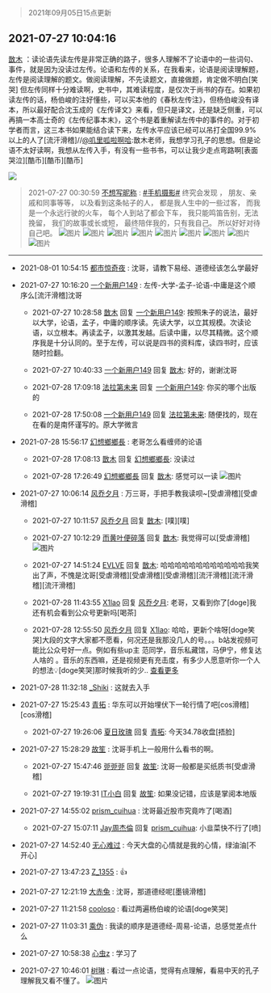 > 2021年09月05日15点更新
<link rel="stylesheet" href="https://cdn.jsdelivr.net/gh/taotie6/sampleJSON@main/css/photo_show.css">


 ## 2021-07-27 10:04:16 

 [㪚木](https://www.coolapk.com/feed/28698977?shareKey=Yzk2MmU3ZThlZmJiNjEzMTc4MjI~) ：读论语先读左传是非常正确的路子，很多人理解不了论语中的一些词句、事件，就是因为没读过左传。论语和左传的关系，在我看来，论语是阅读理解题，左传是阅读理解的题文。做阅读理解，不先读题文，直接做题，肯定做不明白[笑哭]
但左传同样十分难读啊，史书中，其难读程度，是仅次于尚书的存在<!--break-->。如果初读左传的话，杨伯峻的注好懂些，可以买本他的《春秋左传注》，但杨伯峻没有译本，所以最好配合沈玉成的《左传译文》来看，但只是译文，还是缺乏侧重，可以再搞一本高士奇的《左传纪事本末》，这个书是着重解读左传中的事件的。对于初学者而言，这三本书如果能结合读下来，左传水平应该已经可以吊打全国99.9%以上的人了[流汗滑稽]//<a class="feed-link-uname" href="/u/叽里呱啦啊哈">@叽里呱啦啊哈</a>:㪚木老师，我想学习孔子的思想。但是论语不太好读啊，我想从左传入手，有没有一些书书，可以让我少走点弯路啊[表面哭泣][酷币][酷币][酷币] 

<div class="album">
<img class="img-item" src="https://image.coolapk.com/feed/2020/0324/15/1081091_da99f4cc_5819_1254@315x315.gif" />
</div>

> 2021-07-27 00:30:59 
> [不想写昵称](https://www.coolapk.com/feed/28694809?shareKey=ZDRkYjUzNzE0ZDdmNjEzMTc4MjI~) : <a class="feed-link-tag" href="/t/手机摄影?type=0">#手机摄影#</a> 终究会发现 ， 朋友、亲戚和同事等等， 以及看到这条帖子的人， 都是我人生中的一些过客， 而我是一个永远行驶的火车， 每个人到站了都会下车， 我只能鸣笛告别，无法挽留， 我们的故事或长或短， 最终陪伴我的，只有我自己。  所以好好对待自己吧。 
![图片](https://image.coolapk.com/feed/2021/0727/00/1730978_b56ae9cb_7052_5998@3526x2351.jpeg)
![图片](https://image.coolapk.com/feed/2021/0727/00/1730978_2d8ecce5_7052_6001@3526x2351.jpeg)
![图片](https://image.coolapk.com/feed/2021/0727/00/1730978_8729d0d7_7052_6002@3526x2351.jpeg)
![图片](https://image.coolapk.com/feed/2021/0727/00/1730978_61f3d48f_7052_6004@2000x3000.jpeg)
![图片](https://image.coolapk.com/feed/2021/0727/00/1730978_aaa6719c_7052_6006@3526x2351.jpeg)
![图片](https://image.coolapk.com/feed/2021/0727/00/1730978_e7b205e4_7052_6008@2000x3000.jpeg)
![图片](https://image.coolapk.com/feed/2021/0727/00/1730978_0412ce1c_7052_6009@3000x2000.jpeg)
![图片](https://image.coolapk.com/feed/2021/0727/00/1730978_474573f4_7052_6011@3000x2000.jpeg)
![图片](https://image.coolapk.com/feed/2021/0727/00/1730978_83777571_7052_6013@3000x2000.jpeg)

 ------- 

- 2021-08-01 10:54:15 [都市惊奇夜](uid=1326128) : 沈哥，请教下易经、道德经该怎么学最好 

- 2021-07-27 10:16:20 [一个新用户149](uid=10816149) : 左传-大学-孟子-论语-中庸是这个顺序么[流汗滑稽]沈哥 

    - 2021-07-27 10:28:58 [㪚木](uid=1081091) 回复 [一个新用户149](uid=10816149): 按照朱子的说法，最好以大学，论语，孟子，中庸的顺序读。先读大学，以立其规模。次读论语，以立根本。再读孟子，以激其发越。后读中庸，以尽其精微。这个顺序我是十分认同的。至于左传，可以说是四书的资料库，读四书时，应该随时捡翻。 

    - 2021-07-27 10:40:33 [一个新用户149](uid=10816149) 回复 [㪚木](uid=1081091): 好的，谢谢沈哥 

    - 2021-07-28 17:09:18 [法拉第未来](uid=1106134) 回复 [一个新用户149](uid=10816149): 你买的哪个出版的 

    - 2021-07-28 17:50:08 [一个新用户149](uid=10816149) 回复 [法拉第未来](uid=1106134): 随便找的，现在在看的是南怀谨写的。原大学微言 

- 2021-07-28 15:56:17 [幻想鄉鄉長](uid=699581) : 老哥怎么看缠师的论语 

    - 2021-07-28 17:08:13 [㪚木](uid=1081091) 回复 [幻想鄉鄉長](uid=699581): 没读过 

    - 2021-07-28 17:26:49 [幻想鄉鄉長](uid=699581) 回复 [㪚木](uid=1081091): 感觉可以一读 ![图片](https://image.coolapk.com/feed/2021/0728/17/699581_4408_648@828x1792.jpg)

- 2021-07-27 10:06:14 [风乔夕月](uid=2725527) : 万三哥，手把手教我读呗~[受虐滑稽][受虐滑稽] 

    - 2021-07-27 10:11:57 [风乔夕月](uid=2725527) 回复 [㪚木](uid=1081091): [噗][噗] 

    - 2021-07-27 10:12:29 [而黄叶便碎落](uid=2845514) 回复 [㪚木](uid=1081091): 我觉得可以[受虐滑稽] ![图片](https://image.coolapk.com/feed/2021/0319/15/2417448_9066_1347@155x156.gif)

    - 2021-07-27 14:51:24 [EVLVE](uid=624501) 回复 [㪚木](uid=1081091): 哈哈哈哈哈哈哈哈哈哈哈哈我笑出了声，不愧是沈哥[受虐滑稽][受虐滑稽][受虐滑稽][流汗滑稽][流汗滑稽][流汗滑稽] 

    - 2021-07-28 11:43:55 [X1lao](uid=628869) 回复 [风乔夕月](uid=2725527): 老哥，又看到你了[doge]我还有机会看到公众号更新吗[喝茶] 

    - 2021-07-28 12:55:50 [风乔夕月](uid=2725527) 回复 [X1lao](uid=628869): 哈哈，更新个啥呀[doge笑哭]大段的文字大家都不愿看，何况还是我那没几人的号。。。b站发视频可能比公众号好一点。例如有些up主 范同学，音乐私藏馆，马伊宁，修复达人啥的 。音乐的东西嘛，还是视频更有充击度，有多少人愿意听你一个人的想法💡[doge笑哭]那时候我听的少.. <a href="/feed/replyList?id=219728050">查看更多</a> 

- 2021-07-28 11:32:18 [_Shiki](uid=1014851) : 这就去入手 

- 2021-07-27 15:25:43 [青拓](uid=1255788) : 华东可以开始埋伏下一轮行情了吧[cos滑稽][cos滑稽] 

    - 2021-07-27 19:26:06 [夏日玫瑰](uid=2468258) 回复 [青拓](uid=1255788): 今天34.78收盘[捂脸] 

- 2021-07-27 15:28:29 [故笙](uid=858472) : 沈哥手机上一般用什么看书的啊。 

    - 2021-07-27 15:47:46 [戼戼戼](uid=4044548) 回复 [故笙](uid=858472): 沈哥一般都是买纸质书[受虐滑稽] 

    - 2021-07-27 19:19:31 [IT小白](uid=1002886) 回复 [故笙](uid=858472): 如果没记错，应该是掌阅本地版 

- 2021-07-27 14:55:02 [prism_cuihua](uid=1243854) : 沈哥最近股市究竟咋了[喝酒] 

    - 2021-07-27 15:07:11 [Jay周杰倫](uid=1010273) 回复 [prism_cuihua](uid=1243854): 小韭菜快不行了[喷] 

- 2021-07-27 14:52:40 [无心难过](uid=3681127) : 今天大盘的心情就是我的心情，绿油油[不开心] 

- 2021-07-27 13:47:23 [Z_1355](uid=1115492) : 👍 

- 2021-07-27 12:21:19 [大赤兔](uid=2927657) : 沈哥，那道德经呢[墨镜滑稽] 

- 2021-07-27 11:21:58 [cooloso](uid=1984608) : 看过两遍杨伯峻的论语[doge笑哭] 

- 2021-07-27 11:03:31 [乘伪](uid=3843637) : 我读的顺序是道德经-周易-论语，总感觉差点什么 

- 2021-07-27 10:58:38 [心虫z](uid=151532) : 学习了 

- 2021-07-27 10:46:01 [树琳](uid=1807052) : 看过一点论语，觉得有点理解，看易中天的孔子理解我又看不懂了。 ![图片](https://image.coolapk.com/feed/2021/0727/10/1807052_55431b24_3959_5508@898x921.jpeg)

